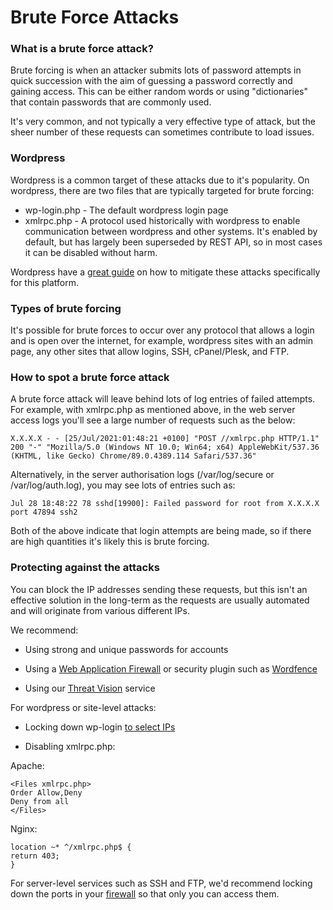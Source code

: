 # Brute Force Attacks

### What is a brute force attack?

Brute forcing is when an attacker submits lots of password attempts in quick succession with the aim of guessing a password correctly and gaining access. This can be either random words or using "dictionaries" that contain passwords that are commonly used. 

It's very common, and not typically a very effective type of attack, but the sheer number of these requests can sometimes contribute to load issues.

### Wordpress 

Wordpress is a common target of these attacks due to it's popularity. On wordpress, there are two files that are typically targeted for brute forcing:

- wp-login.php - The default wordpress login page
- xmlrpc.php - A protocol used historically with wordpress to enable communication between wordpress and other systems. It's enabled by default, but has largely been superseded by REST API, so in most cases it can be disabled without harm. 

Wordpress have a [great guide](https://wordpress.org/support/article/brute-force-attacks/) on how to mitigate these attacks specifically for this platform.

### Types of brute forcing

It's  possible for brute forces to occur over any protocol that allows a login and is open over the internet, for example, wordpress sites with an admin page, any other sites that allow logins, SSH, cPanel/Plesk, and FTP.

### How to spot a brute force attack

A brute force attack will leave behind lots of log entries of failed attempts. For example, with xmlrpc.php as mentioned above, in the web server access logs you'll see a large number of requests such as the below:


```console
X.X.X.X - - [25/Jul/2021:01:48:21 +0100] "POST //xmlrpc.php HTTP/1.1" 200 "-" "Mozilla/5.0 (Windows NT 10.0; Win64; x64) AppleWebKit/537.36 (KHTML, like Gecko) Chrome/89.0.4389.114 Safari/537.36"
```

Alternatively, in the server authorisation logs (/var/log/secure or /var/log/auth.log), you may see lots of entries such as:

```console
Jul 28 18:48:22 78 sshd[19900]: Failed password for root from X.X.X.X port 47894 ssh2
```

Both of the above indicate that login attempts are being made, so if there are high quantities it's likely this is brute forcing.

### Protecting against the attacks

You can block the IP addresses sending these requests, but this isn't an effective solution in the long-term as the requests are usually automated and will originate from various different IPs. 

 We recommend:

- Using strong and unique passwords for accounts 

- Using a [Web Application Firewall](/security/webapplicationfirewall/index) or security plugin such as [Wordfence](https://www.wordfence.com/) 

- Using our [Threat Vision](https://www.ukfast.co.uk/intrusion-detection-response.html) service

For wordpress or site-level attacks:

- Locking down wp-login [to select IPs](https://wordpress.org/support/article/brute-force-attacks/#limit-access-to-wp-login-php-by-ip)

- Disabling xmlrpc.php:

Apache:

```console
<Files xmlrpc.php>
Order Allow,Deny
Deny from all
</Files>
```

Nginx:

```console
location ~* ^/xmlrpc.php$ {
return 403;
}
```

For server-level services such as SSH and FTP, we'd recommend locking down the ports in your [firewall](https://docs.ukfast.co.uk/network/firewalls/index.html) so that only you can access them.
